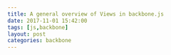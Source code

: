 ```yaml
---
title: A general overview of Views in backbone.js
date: 2017-11-01 15:42:00
tags: [js,backbone]
layout: post
categories: backbone
---
```


<!-- more -->
